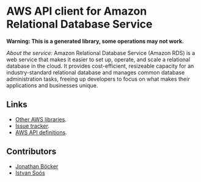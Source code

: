 # AWS API client for Amazon Relational Database Service

**Warning: This is a generated library, some operations may not work.**

*About the service:*
Amazon Relational Database Service (Amazon RDS) is a web service that makes
it easier to set up, operate, and scale a relational database in the cloud.
It provides cost-efficient, resizeable capacity for an industry-standard
relational database and manages common database administration tasks,
freeing up developers to focus on what makes their applications and
businesses unique.

## Links

- [Other AWS libraries](https://github.com/agilord/aws_client/tree/master/generated).
- [Issue tracker](https://github.com/agilord/aws_client/issues).
- [AWS API definitions](https://github.com/aws/aws-sdk-js/tree/master/apis).

## Contributors

- [Jonathan Böcker](https://github.com/Schwusch)
- [Istvan Soós](https://github.com/isoos)

